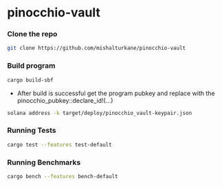 # pinocchio-vault



### Clone the repo

```bash
git clone https://github.com/mishalturkane/pinocchio-vault
```
### Build program

```bash
cargo build-sbf
```

- After build is successful get the program pubkey and replace with the pinocchio_pubkey::declare_id!(...)

```bash
solana address -k target/deploy/pinocchio_vault-keypair.json
```

### Running Tests

```bash
cargo test --features test-default
```

### Running Benchmarks

```bash
cargo bench --features bench-default
```
